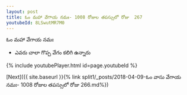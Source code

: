 ```yaml
---
layout: post
title: ఓం మహా వేగాయ నమః- 1008 రోజుల తపస్సులో రోజు  267
youtubeId: 8LSwutMR7M0
---
```

 
 
 ఓం మహా వేగాయ నమః  
 
 -  ఎవరు చాలా గొప్ప వేగం కలిగి ఉన్నారు 
 
  
 
  
 
 
 
 
 
 


{% include youtubePlayer.html id=page.youtubeId %}
 
[Next]({{ site.baseurl }}{% link  split1/_posts/2018-04-09-ఓం వాసు వేగాయ నమః- 1008 రోజుల తపస్సులో రోజు  266.md%})
 
